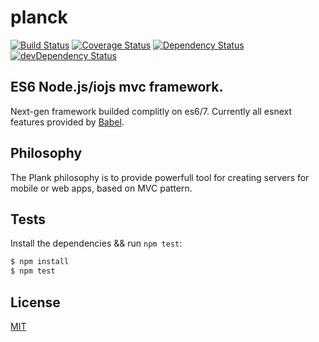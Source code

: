 # planck
[![Build Status](https://travis-ci.org/planck/planck.svg)](https://travis-ci.org/planck/planck)
[![Coverage Status](https://coveralls.io/repos/planck/planck/badge.svg?branch=master)](https://coveralls.io/r/planck/planck?branch=master)
[![Dependency Status](https://david-dm.org/planck/planck.svg)](https://david-dm.org/planck/planck)
[![devDependency Status](https://david-dm.org/planck/planck/dev-status.svg)](https://david-dm.org/planck/planck#info=devDependencies)

## ES6 Node.js/iojs mvc framework.
Next-gen framework builded complitly on es6/7. Currently all esnext features provided by [Babel](https://github.com/babel/babel).

## Philosophy
The Plank philosophy is to provide powerfull tool for creating servers for mobile or web apps, based on MVC pattern. 

## Tests
Install the dependencies && run `npm test`:

```bash
$ npm install
$ npm test
```

## License
[MIT](LICENSE)
